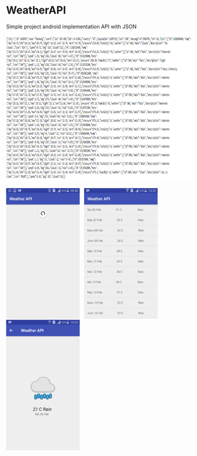 # WeatherAPI
Simple project android implementation API with JSON


<img src="Screenshot_3.png" width="711" height="400">

<img src="Screenshot_4.png" width="200" height="355">&nbsp;&nbsp;&nbsp;<img src="Screenshot_1.png" width="200" height="355"><img src="Screenshot_2.png" width="200" height="355">

